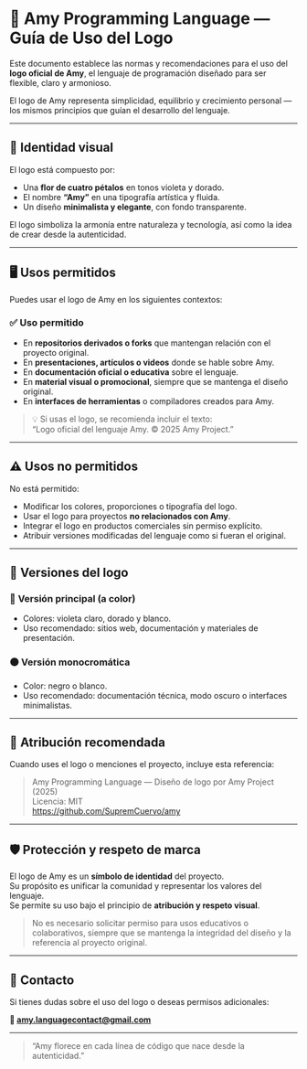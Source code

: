 # 🌸 Amy Programming Language — Guía de Uso del Logo

Este documento establece las normas y recomendaciones para el uso del **logo oficial de Amy**, el lenguaje de programación diseñado para ser flexible, claro y armonioso.

El logo de Amy representa simplicidad, equilibrio y crecimiento personal — los mismos principios que guían el desarrollo del lenguaje.

---

## 🎨 Identidad visual

El logo está compuesto por:

- Una **flor de cuatro pétalos** en tonos violeta y dorado.  
- El nombre **“Amy”** en una tipografía artística y fluida.  
- Un diseño **minimalista y elegante**, con fondo transparente.

El logo simboliza la armonía entre naturaleza y tecnología, así como la idea de crear desde la autenticidad.

---

## 🖥️ Usos permitidos

Puedes usar el logo de Amy en los siguientes contextos:

### ✅ **Uso permitido**
- En **repositorios derivados o forks** que mantengan relación con el proyecto original.  
- En **presentaciones, artículos o videos** donde se hable sobre Amy.  
- En **documentación oficial o educativa** sobre el lenguaje.  
- En **material visual o promocional**, siempre que se mantenga el diseño original.  
- En **interfaces de herramientas** o compiladores creados para Amy.

> 💡 Si usas el logo, se recomienda incluir el texto:  
> “Logo oficial del lenguaje Amy. © 2025 Amy Project.”

---

## ⚠️ Usos no permitidos

No está permitido:

- Modificar los colores, proporciones o tipografía del logo.  
- Usar el logo para proyectos **no relacionados con Amy**.  
- Integrar el logo en productos comerciales sin permiso explícito.  
- Atribuir versiones modificadas del lenguaje como si fueran el original.

---

## 🧩 Versiones del logo

### 🌸 **Versión principal (a color)**
- Colores: violeta claro, dorado y blanco.  
- Uso recomendado: sitios web, documentación y materiales de presentación.

### ⚫ **Versión monocromática**
- Color: negro o blanco.  
- Uso recomendado: documentación técnica, modo oscuro o interfaces minimalistas.

---

## 📘 Atribución recomendada

Cuando uses el logo o menciones el proyecto, incluye esta referencia:

> Amy Programming Language — Diseño de logo por Amy Project (2025)  
> Licencia: MIT  
> https://github.com/SupremCuervo/amy

---

## 🛡️ Protección y respeto de marca

El logo de Amy es un **símbolo de identidad** del proyecto.  
Su propósito es unificar la comunidad y representar los valores del lenguaje.  
Se permite su uso bajo el principio de **atribución y respeto visual**.

> No es necesario solicitar permiso para usos educativos o colaborativos,
> siempre que se mantenga la integridad del diseño y la referencia al proyecto original.

---

## 🌷 Contacto

Si tienes dudas sobre el uso del logo o deseas permisos adicionales:

**📧 amy.languagecontact@gmail.com**  

---

> “Amy florece en cada línea de código que nace desde la autenticidad.”
